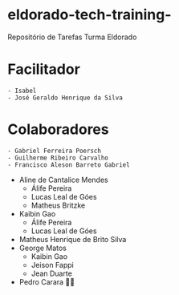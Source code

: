 # eldorado-tech-training-
Repositório de Tarefas Turma Eldorado

# Facilitador 
	- Isabel 
	- José Geraldo Henrique da Silva

# Colaboradores
	- Gabriel Ferreira Poersch
	- Guilherme Ribeiro Carvalho
	- Francisco Aleson Barreto Gabriel
  - Aline de Cantalice Mendes
	- Álife Pereira
	- Lucas Leal de Góes
	- Matheus Britzke
  - Kaibin Gao
	- Álife Pereira
	- Lucas Leal de Góes
  - Matheus Henrique de Brito Silva
  - George Matos
	- Kaibin Gao
	- Jeison Fappi
	- Jean Duarte
  - Pedro Carara 🤠🍕